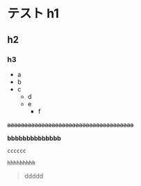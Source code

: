 <link href="https://kevinburke.bitbucket.io/markdowncss/markdown.css" rel="stylesheet"></link>

# テスト h1

## h2

### h3

- a
- b
- c
  - d
  - e
    - f

~~aaaaaaaaaaaaaaaaaaaaaaaaaaaaaaaaaaaaa~~

**bbbbbbbbbbbbbb**

```
cccccc
```

`hhhhhhhhh`

> ddddd
